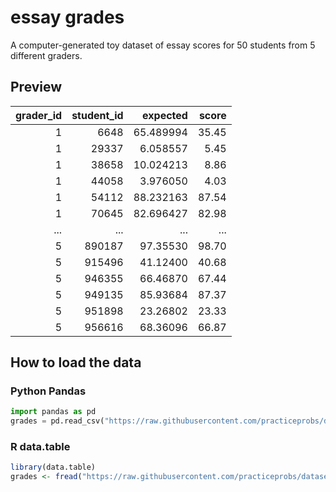# essay grades
A computer-generated toy dataset of essay scores for 50 students from 5 different graders.

## Preview

| grader_id | student_id |  expected | score |
|----------:|-----------:|----------:|------:|
|         1 |       6648 | 65.489994 | 35.45 |
|         1 |      29337 |  6.058557 |  5.45 |
|         1 |      38658 | 10.024213 |  8.86 |
|         1 |      44058 |  3.976050 |  4.03 |
|         1 |      54112 | 88.232163 | 87.54 |
|         1 |      70645 | 82.696427 | 82.98 |
|       ... |        ... |       ... |   ... |
|         5 |     890187 |  97.35530 | 98.70 |
|         5 |     915496 |  41.12400 | 40.68 |
|         5 |     946355 |  66.46870 | 67.44 |
|         5 |     949135 |  85.93684 | 87.37 |
|         5 |     951898 |  23.26802 | 23.33 |
|         5 |     956616 |  68.36096 | 66.87 |

## How to load the data

### Python Pandas

```python
import pandas as pd
grades = pd.read_csv("https://raw.githubusercontent.com/practiceprobs/datasets/main/essay-grades/grades.csv")
```

### R data.table

```r
library(data.table)
grades <- fread("https://raw.githubusercontent.com/practiceprobs/datasets/main/essay-grades/grades.csv")
```